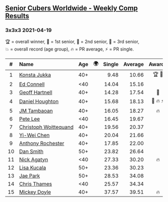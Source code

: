 <style>table {white-space: nowrap;}</style>
<link rel="stylesheet" type="text/css" href="/scw-comp/css/flags.css" />

## [Senior Cubers Worldwide - Weekly Comp Results](/scw-comp/results/)
### 3x3x3 2021-04-19

<span style="white-space: nowrap;">🏆 = overall winner</span>, <span style="white-space: nowrap;">🥇 = 1st senior</span>, <span style="white-space: nowrap;">🥈 = 2nd senior</span>, <span style="white-space: nowrap;">🥉 = 3rd senior</span>, <span style="white-space: nowrap;">💥 = overall record (age group)</span>, <span style="white-space: nowrap;">🔥 = PR average</span>, <span style="white-space: nowrap;">⚡ = PR single</span>.

| # | Name | Age | 🌍 | Single | Average | Awards | Solve 1 | Solve 2 | Solve 3 | Solve 4 | Solve 5 | Video |
| :--: | :-- | :--: | :--: | --: | --: | :--: | --: | --: | --: | --: | --: | :-- |
| 1 | [Konsta Jukka](../../persons/konsta_jukka/333.md) | 40+ | <i class="flag flag-FI" /> | 9.48 | 10.66 | 🏆 🥇 | 10.13 | 10.85 | 12.58 | 11.00 | 9.48 | [Desktop](https://www.facebook.com/events/195346665532379/permalink/201984434868602) / [Mobile](https://m.facebook.com/events/195346665532379?view=permalink&id=201984434868602) |
| 2 | [Ed Connell](../../persons/ed_connell/333.md) | <40 | <i class="flag flag-IE" /> | 14.04 | 15.16 |  | 14.04 | 14.72 | 16.33 | 16.79 | 14.43 | [Desktop](https://www.facebook.com/events/195346665532379/permalink/201596674907378) / [Mobile](https://m.facebook.com/events/195346665532379?view=permalink&id=201596674907378) |
| 3 | [Geoff Hartnell](../../persons/geoff_hartnell/333.md) | 40+ | <i class="flag flag-GB" /> | 14.28 | 17.54 | 🥈 | 17.26 | 17.19 | 18.18 | 26.07 | 14.28 | [Desktop](https://www.facebook.com/events/195346665532379/permalink/198143028586076) / [Mobile](https://m.facebook.com/events/195346665532379?view=permalink&id=198143028586076) |
| 4 | [Daniel Houghton](../../persons/daniel_houghton/333.md) | 40+ | <i class="flag flag-CH" /> | 15.68 | 18.13 | 🥉 🔥 ⚡ | 16.08 | 21.71 | 16.59 | 22.64 | 15.68 | [Desktop](https://www.facebook.com/events/195346665532379/permalink/196080392125673) / [Mobile](https://m.facebook.com/events/195346665532379?view=permalink&id=196080392125673) |
| 5 | [JM Tambaoan](../../persons/jm_tambaoan/333.md) | 40+ | <i class="flag flag-PH" /> | 16.05 | 18.27 | 🔥 | 17.04 | 16.05 | 26.89 | 16.64 | 21.12 | [Desktop](https://www.facebook.com/events/195346665532379/permalink/199666801767032) / [Mobile](https://m.facebook.com/events/195346665532379?view=permalink&id=199666801767032) |
| 6 | [Pete Lee](../../persons/pete_lee/333.md) | <40 | <i class="flag flag-GB" /> | 16.45 | 19.67 |  | 18.68 | 16.45 | 20.51 | 19.81 | 35.39 | [Desktop](https://www.facebook.com/events/195346665532379/permalink/201973721536340) / [Mobile](https://m.facebook.com/events/195346665532379?view=permalink&id=201973721536340) |
| 7 | [Christoph Woittequand](../../persons/christoph_woittequand/333.md) | 40+ | <i class="flag flag-FR" /> | 19.56 | 20.37 |  | 19.91 | 22.44 | 20.80 | 20.40 | 19.56 | [Desktop](https://www.facebook.com/christoph.woittequand/videos/10159303696662140) / [Mobile](https://m.facebook.com/christoph.woittequand/videos/10159303696662140) |
| 8 | [Yi-Wei Chen](../../persons/yi_wei_chen/333.md) | 40+ | <i class="flag flag-TW" /> | 20.04 | 21.66 |  | 20.04 | 24.70 | 22.07 | 22.78 | 20.12 | [Desktop](https://www.facebook.com/events/195346665532379/permalink/198205088579870) / [Mobile](https://m.facebook.com/events/195346665532379?view=permalink&id=198205088579870) |
| 9 | [Anthony Rochester](../../persons/anthony_rochester/333.md) | 40+ | <i class="flag flag-AU" /> | 17.85 | 22.00 |  | 21.58 | 30.39 | 19.78 | 17.85 | 24.63 | [Desktop](https://www.facebook.com/events/195346665532379/permalink/198363425230703) / [Mobile](https://m.facebook.com/events/195346665532379?view=permalink&id=198363425230703) |
| 10 | [Dan Smith](../../persons/dan_smith/333.md) | 50+ | <i class="flag flag-US" /> | 23.82 | 26.64 |  | 23.82 | 27.01 | 25.61 | 27.30 | 30.37 | [Desktop](https://www.facebook.com/events/195346665532379/permalink/202233171510395) / [Mobile](https://m.facebook.com/events/195346665532379?view=permalink&id=202233171510395) |
| 11 | [Nick Agatyn](../../persons/nick_agatyn/333.md) | <40 | <i class="flag flag-AU" /> | 27.33 | 30.20 | 🔥 | 27.33 | 28.13 | 32.91 | 29.57 | 43.25 | [Desktop](https://www.facebook.com/757743227/videos/10161208455488228) / [Mobile](https://m.facebook.com/757743227/videos/10161208455488228) |
| 12 | [Lisa Kucala](../../persons/lisa_kucala/333.md) | 50+ | <i class="flag flag-US" /> | 23.36 | 30.23 |  | 32.13 | 29.82 | 23.36 | 30.87 | 29.99 | [Desktop](https://www.facebook.com/events/195346665532379/permalink/201613574905688) / [Mobile](https://m.facebook.com/events/195346665532379?view=permalink&id=201613574905688) |
| 13 | [Jae Park](../../persons/jae_park/333.md) | 50+ | <i class="flag flag-US" /> | 28.53 | 34.08 |  | 34.01 | 28.53 | 38.20 | 38.31 | 30.02 | [Desktop](https://www.facebook.com/events/195346665532379/permalink/195945662139146) / [Mobile](https://m.facebook.com/events/195346665532379?view=permalink&id=195945662139146) |
| 14 | [Chris Thames](../../persons/chris_thames/333.md) | <40 | <i class="flag flag-US" /> | 25.57 | 34.34 |  | 25.57 | 35.96 | 32.92 | 34.15 | 39.12 | [Desktop](https://www.facebook.com/events/195346665532379/permalink/198753191858393) / [Mobile](https://m.facebook.com/events/195346665532379?view=permalink&id=198753191858393) |
| 15 | [Mickey Doyle](../../persons/mickey_doyle/333.md) | 40+ | <i class="flag flag-US" /> | 37.57 | 39.51 | 🔥 | 37.58 | 43.06 | 37.57 | 37.89 | 45.88 | [Desktop](https://www.facebook.com/events/195346665532379/permalink/202008288199550) / [Mobile](https://m.facebook.com/events/195346665532379?view=permalink&id=202008288199550) |

<!-- Global site tag (gtag.js) - Google Analytics -->
<script async src="https://www.googletagmanager.com/gtag/js?id=UA-86348435-3"></script>
<script>window.dataLayer = window.dataLayer || []; function gtag() {dataLayer.push(arguments);} gtag('js', new Date()); gtag('config', 'UA-86348435-3');</script>
